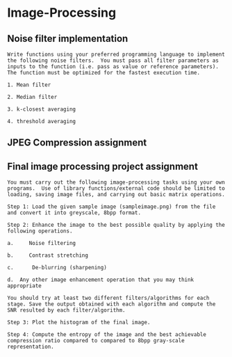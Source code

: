 # Image-Processing

## Noise filter implementation
    Write functions using your preferred programming language to implement the following noise filters.  You must pass all filter parameters as inputs to the function (i.e. pass as value or reference parameters).  The function must be optimized for the fastest execution time.
    
    1. Mean filter
    
    2. Median filter
    
    3. k-closest averaging
    
    4. threshold averaging
    
## JPEG Compression assignment

## Final image processing project assignment
    You must carry out the following image-processing tasks using your own programs.  Use of library functions/external code should be limited to loading, saving image files, and carrying out basic matrix operations.
    
    Step 1: Load the given sample image (sampleimage.png) from the file and convert it into greyscale, 8bpp format.
    
    Step 2: Enhance the image to the best possible quality by applying the following operations.
    
    a.     Noise filtering
    
    b.     Contrast stretching
    
    c.      De-blurring (sharpening)
    
    d.  Any other image enhancement operation that you may think appropriate
    
    You should try at least two different filters/algorithms for each stage. Save the output obtained with each algorithm and compute the SNR resulted by each filter/algorithm.
    
    Step 3: Plot the histogram of the final image.
    
    Step 4: Compute the entropy of the image and the best achievable compression ratio compared to compared to 8bpp gray-scale representation.
